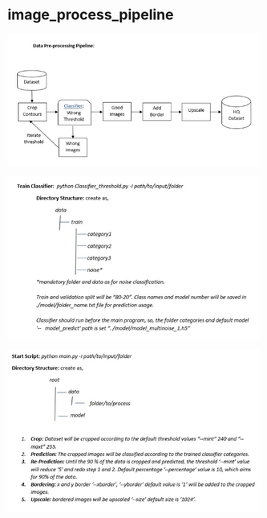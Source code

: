 # image_process_pipeline






![alt_tex](https://github.com/iramshiv/image_process_pipeline/blob/main/images/pp1.jpg)

![alt_tex](https://github.com/iramshiv/image_process_pipeline/blob/main/images/pp2.jpg)

![alt_tex](https://github.com/iramshiv/image_process_pipeline/blob/main/images/pp3.jpg)
